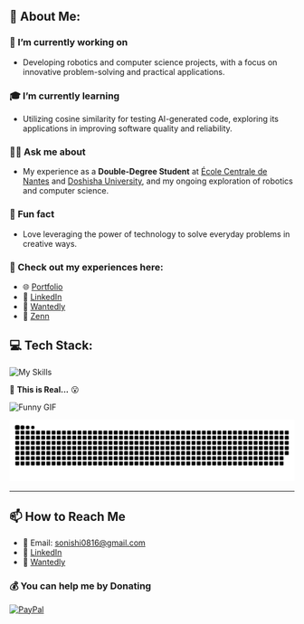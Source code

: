 ## 💪 About Me:

### 🏫 I’m currently working on

- Developing robotics and computer science projects, with a focus on innovative problem-solving and practical applications.

### 🎓 I’m currently learning

- Utilizing cosine similarity for testing AI-generated code, exploring its applications in improving software quality and reliability.

### 🙋‍♂️ Ask me about

- My experience as a **Double-Degree Student** at [École Centrale de Nantes](https://www.ec-nantes.fr/english-version) and [Doshisha University](https://www.doshisha.ac.jp/en/), and my ongoing exploration of robotics and computer science.

### 🥰 Fun fact

- Love leveraging the power of technology to solve everyday problems in creative ways.

### 🔗 Check out my experiences here:

- 🌐 [Portfolio](https://so-onishi.vercel.app/)
- 🍻 [LinkedIn](https://www.linkedin.com/in/so-onishi/)
- 📱 [Wantedly](https://www.wantedly.com/id/so_onishi/)
- 📝 [Zenn](https://zenn.dev/os515)

## 💻 Tech Stack:

![My Skills](https://skillicons.dev/icons?i=html,css,javascript,c,cpp,py,react,vue,ros,aws,linux,github&theme=light)

<!-- if 並べたい場合 最後の行に &perline=6 を追加 -->

🙊 **This is Real...** 😮

![Funny GIF](https://media.giphy.com/media/0lGd2OXXHe4tFhb7Wh/giphy.gif)

<picture>
  <source media="(prefers-color-scheme: dark)" srcset="https://raw.githubusercontent.com/soso0024/soso0024/output/github-snake-dark.svg" />
  <source media="(prefers-color-scheme: light)" srcset="https://raw.githubusercontent.com/soso0024/soso0024/output/github-snake.svg" />
  <img alt="github-snake" src="https://raw.githubusercontent.com/soso0024/soso0024/output/github-snake.svg" />
</picture>

---

## 📫 How to Reach Me

- 📧 Email: [sonishi0816@gmail.com](mailto:sonishi0816@gmail.com)
- 🍻 [LinkedIn](https://www.linkedin.com/in/so-onishi/)
- 📱 [Wantedly](https://www.wantedly.com/id/so_onishi/)

### 💰 You can help me by Donating

[![PayPal](https://img.shields.io/badge/PayPal-00457C?style=for-the-badge&logo=paypal&logoColor=white)](https://paypal.me/SoOnishi)

